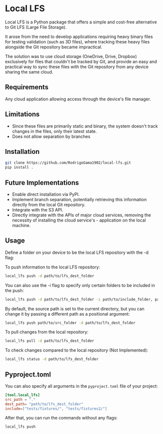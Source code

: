 # Local LFS

Local LFS is a Python package that offers a simple and cost-free alternative to Git LFS (Large File Storage). 

It arose from the need to develop applications requiring heavy binary files for testing validation (such as 3D files), where tracking these heavy files alongside the Git repository became impractical. 

The solution was to use cloud storage (OneDrive, Drive, Dropbox) exclusively for files that couldn't be tracked by Git, and provide an easy and practical way to sync these files with the Git repository from any device sharing the same cloud. 

## Requirements

Any cloud application allowing access through the device's file manager.

## Limitations

- Since these files are primarily static and binary, the system doesn't track changes in the files, only their latest state.
- Does not allow separation by branches

## Installation

```bash
git clone https://github.com/RodrigoGama1902/local-lfs.git
pip install .
```

## Future Implementations

- Enable direct installation via PyPI.
- Implement branch separation, potentially retrieving this information directly from the local Git repository.
- Integrate with the S3 API.
- Directly integrate with the APIs of major cloud services, removing the necessity of installing the cloud service's - application on the local machine.

## Usage

Define a folder on your device to be the local LFS repository with the -d flag:

To push information to the local LFS repository:
```bash
local_lfs push -d path/to/lfs_dest_folder
```

You can also use the -i flag to specify only certain folders to be included in the push:

```bash
local_lfs push -d path/to/lfs_dest_folder -i path/to/include_folder, path/to/include_folder2
```

By default, the source path is set to the current directory, but you can change it by passing a different path as a positional argument:

```bash
local_lfs push path/to/src_folder -d path/to/lfs_dest_folder
```

To pull changes from the local repository:

```bash
local_lfs pull -d path/to/lfs_dest_folder
```

To check changes compared to the local repository (Not Implemented):
```bash
local_lfs status -d path/to/lfs_dest_folder
```

## Pyproject.toml

You can also specify all arguments in the `pyproject.toml` file of your project:

```toml
[tool.local_lfs]
src_path = "."
dest_path= "path/to/lfs_dest_folder"
include=["tests/fixtures/", "tests/fixtures2/"]
```

After that, you can run the commands without any flags:

```bash
local_lfs push
```



